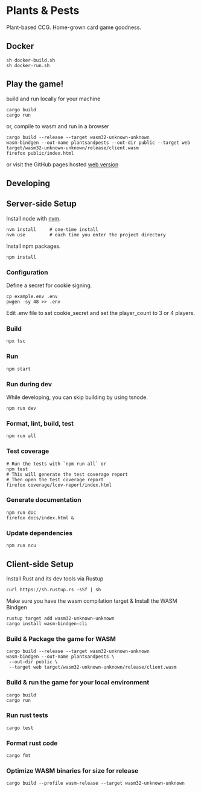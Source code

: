 Plants & Pests
==============

Plant-based CCG.
Home-grown card game goodness.


Docker
------

    sh docker-build.sh
    sh docker-run.sh


Play the game!
----------

build and run locally for your machine
    
    cargo build
    cargo run

or, compile to wasm and run in a browser

    cargo build --release --target wasm32-unknown-unknown
    wasm-bindgen --out-name plantsandpests --out-dir public --target web target/wasm32-unknown-unknown/release/client.wasm
    firefox public/index.html

or visit the GitHub pages hosted [web version](https://plant-based-games.github.io/plantsandpests/index.html)


Developing
----------

## Server-side Setup ##

Install node with [nvm](https://github.com/nvm-sh/nvm).

    nvm install     # one-time install
    nvm use         # each time you enter the project directory

Install npm packages.

    npm install


### Configuration ###

Define a secret for cookie signing.

    cp example.env .env
    pwgen -sy 48 >> .env

Edit .env file to set cookie_secret
and set the player_count to 3 or 4 players.


### Build ###

    npx tsc


### Run ###

    npm start


### Run during dev ###

While developing, you can skip building by using tsnode.

    npm run dev


### Format, lint, build, test ###

    npm run all


### Test coverage ###

    # Run the tests with `npm run all` or
    npm test
    # This will generate the test coverage report
    # Then open the test coverage report
    firefox coverage/lcov-report/index.html


### Generate documentation ###

    npm run doc
    firefox docs/index.html &


### Update dependencies ###

    npm run ncu


## Client-side Setup ##

Install Rust and its dev tools via Rustup

    curl https://sh.rustup.rs -sSf | sh

Make sure you have the wasm compilation target & Install the WASM Bindgen

    rustup target add wasm32-unknown-unknown
    cargo install wasm-bindgen-cli

### Build & Package the game for WASM ###
    
    cargo build --release --target wasm32-unknown-unknown
    wasm-bindgen --out-name plantsandpests \
     --out-dir public \
     --target web target/wasm32-unknown-unknown/release/client.wasm


### Build & run the game for your local environment ###

    cargo build
    cargo run


### Run rust tests ###

    cargo test


### Format rust code ###

    cargo fmt

### Optimize WASM binaries for size for release ###
    
    cargo build --profile wasm-release --target wasm32-unknown-unknown
